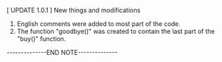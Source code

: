 [ UPDATE 1.0.1 ] New things and modifications

1. English comments were added to most part of the code.
2. The function "goodbye()" was created to contain the last part of the "buy()" function.

--------------END NOTE--------------

